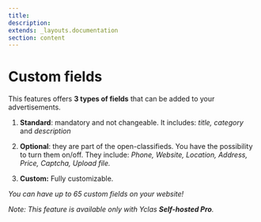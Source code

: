 ```yaml
---
title:
description:
extends: _layouts.documentation
section: content
---
```


# Custom fields

This features offers **3 types of fields**  that can be added to your advertisements. 

1.  **Standard**: mandatory and not changeable. It includes:
*title,* *category* and *description*

2.  **Optional**: they are part of the open-classifieds. You have the possibility to turn them on/off. They include:
*Phone, Website, Location, Address, Price, Captcha, Upload file.*

3.  **Custom:**  Fully customizable.

*You can have up to 65 custom fields on your website!*

*Note: This feature is available only with Yclas **Self-hosted Pro**.*
